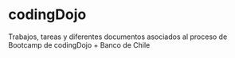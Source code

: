 # codingDojo
Trabajos, tareas y diferentes documentos asociados al proceso de Bootcamp de codingDojo + Banco de Chile
